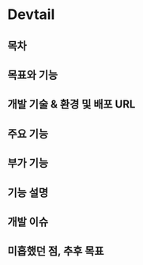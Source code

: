 # Devtail

## 목차


## 목표와 기능


## 개발 기술 & 환경 및 배포 URL


## 주요 기능


## 부가 기능


## 기능 설명


## 개발 이슈


## 미흡했던 점, 추후 목표
